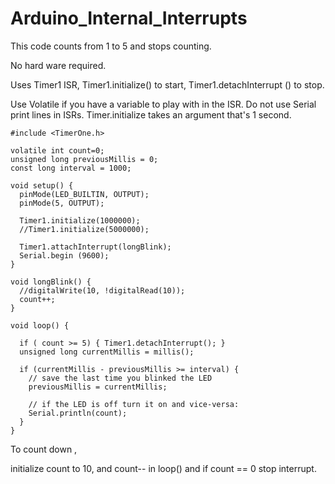 # Arduino_Internal_Interrupts


This code counts from 1 to 5 and stops counting.

No hard ware required.

Uses Timer1 ISR, 
Timer1.initialize() to start, 
Timer1.detachInterrupt () to stop.


Use Volatile if you have a variable to play with in the ISR.
Do not use Serial print lines in ISRs.
Timer.initialize takes an argument that's 1 second.

```
#include <TimerOne.h>

volatile int count=0;
unsigned long previousMillis = 0;
const long interval = 1000;  

void setup() {
  pinMode(LED_BUILTIN, OUTPUT);
  pinMode(5, OUTPUT);
  
  Timer1.initialize(1000000); 
  //Timer1.initialize(5000000); 
     
  Timer1.attachInterrupt(longBlink);  
  Serial.begin (9600);
}

void longBlink() {
  //digitalWrite(10, !digitalRead(10));
  count++;
}

void loop() {

  if ( count >= 5) { Timer1.detachInterrupt(); }
  unsigned long currentMillis = millis();

  if (currentMillis - previousMillis >= interval) {
    // save the last time you blinked the LED
    previousMillis = currentMillis;

    // if the LED is off turn it on and vice-versa:
    Serial.println(count);
  }
}

```


To count down ,

initialize count to 10, and count-- in loop() and if count == 0  stop interrupt.
